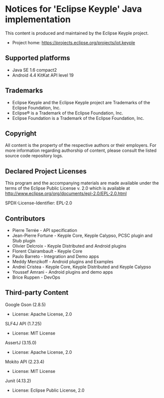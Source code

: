 # Notices for 'Eclipse Keyple' Java implementation

This content is produced and maintained by the Eclipse Keyple project.

* Project home: https://projects.eclipse.org/projects/iot.keyple
 
## Supported platforms

* Java SE 1.6 compact2
* Android 4.4 KitKat API level 19

## Trademarks
 
* Eclipse Keyple and the Eclipse Keyple project are Trademarks of the Eclipse Foundation, Inc.
* Eclipse® is a Trademark of the Eclipse Foundation, Inc.
* Eclipse Foundation is a Trademark of the Eclipse Foundation, Inc.
 
## Copyright

All content is the property of the respective authors or their employers.
For more information regarding authorship of content, please consult the
listed source code repository logs.

## Declared Project Licenses

This program and the accompanying materials are made available under the terms
of the Eclipse Public License v. 2.0 which is available at
http://www.eclipse.org/org/documents/epl-2.0/EPL-2.0.html

SPDX-License-Identifier: EPL-2.0

## Contributors

* Pierre Terrée - API specification
* Jean-Pierre Fortune - Keyple Core, Keyple Calypso, PCSC plugin and Stub plugin
* Olivier Delcroix - Keyple Distributed and Android plugins
* Florent Clairambault - Keyple Core
* Paulo Barreto - Integration and Demo apps
* Meddy Menzikoff - Android plugins and Examples
* Andrei Cristea - Keyple Core, Keyple Distributed and Keyple Calypso
* Youssef Amrani - Android plugins and demo apps
* Brice Ruppen - DevOps
   
## Third-party Content

Google Gson (2.8.5)

* License: Apache License, 2.0

SLF4J API (1.7.25)

* License: MIT License

AssertJ (3.15.0)

* License: Apache License, 2.0

Mokito API (2.23.4)

* License: MIT License

Junit (4.13.2)

* License: Eclipse Public License, 2.0
